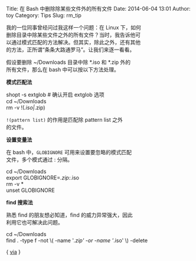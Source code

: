 Title: 在 Bash 中删除除某些文件外的所有文件
Date: 2014-06-04 13:01
Author: toy
Category: Tips
Slug: rm_tip

我的一位同事曾经问过我这样一个问题：在 Linux 下，如何  
删除目录中除某些文件之外的所有文件？当时，我告诉他可  
以通过模式匹配的方法解决。但其实，除此之外，还有其他  
的方法，正所谓“条条大路通罗马”。让我们来逐一看看。

假设要删除 ~/Downloads 目录中除 *.iso 和 *.zip 外的  
所有文件，那么在 bash 中可以按以下方法处理。

**模式匹配法**

shopt -s extglob # 确认开启 extglob 选项  
cd ~/Downloads  
rm -v !(*.iso|*.zip)

`!(pattern list)` 的作用是匹配除 pattern list 之外  
的文件。

**设置变量法**

在 bash 中，`GLOBIGNORE` 可用来设置要忽略的模式匹配  
文件，多个模式通过 : 分隔。

cd ~/Downloads  
export GLOBIGNORE=*.zip:*.iso  
rm -v *  
unset GLOBIGNORE

**find 搜索法**

熟悉 find 的朋友想必知道，find 的威力异常强大，因此  
利用它也可解决此问题。

cd ~/Downloads  
find . -type f -not \\( -name '*.zip' -or -name '*.iso' \\) -delete

{
[via](http://www.cyberciti.biz/faq/linux-bash-delete-all-files-in-directory-except-few/)
}
